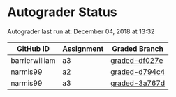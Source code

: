 # Autograder Status
Autograder last run at: December 04, 2018 at 13:32

| GitHub ID | Assignment | Graded Branch |
|-----------|------------|---------------|
| barrierwilliam | a3 | [graded-df027e](https://github.com/Fall2018COMP401-001/a3-barrierwilliam/tree/graded-df027e) | 
| narmis99 | a2 | [graded-d794c4](https://github.com/Fall2018COMP401-001/a2-narmis99/tree/graded-d794c4) | 
| narmis99 | a3 | [graded-3a767d](https://github.com/Fall2018COMP401-001/a3-narmis99/tree/graded-3a767d) | 
